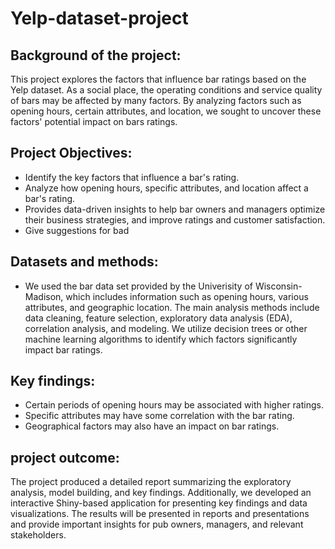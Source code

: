 # Yelp-dataset-project

## Background of the project:
This project explores the factors that influence bar ratings based on the Yelp dataset. As a social place, the operating conditions and service quality of bars may be affected by many factors. By analyzing factors such as opening hours, certain attributes, and location, we sought to uncover these factors' potential impact on bars ratings.

## Project Objectives:
- Identify the key factors that influence a bar's rating.
- Analyze how opening hours, specific attributes, and location affect a bar's rating.
- Provides data-driven insights to help bar owners and managers optimize their business strategies, and improve ratings and customer satisfaction.
- Give suggestions for bad 

## Datasets and methods:
- We used the bar data set provided by the Univerisity of Wisconsin-Madison, which includes information such as opening hours, various attributes, and geographic location. The main analysis methods include data cleaning, feature selection, exploratory data analysis (EDA), correlation analysis, and modeling. We utilize decision trees or other machine learning algorithms to identify which factors significantly impact bar ratings.

## Key findings:

- Certain periods of opening hours may be associated with higher ratings.
- Specific attributes may have some correlation with the bar rating.
- Geographical factors may also have an impact on bar ratings.

## project outcome:
The project produced a detailed report summarizing the exploratory analysis, model building, and key findings. Additionally, we developed an interactive Shiny-based application for presenting key findings and data visualizations. The results will be presented in reports and presentations and provide important insights for pub owners, managers, and relevant stakeholders.
